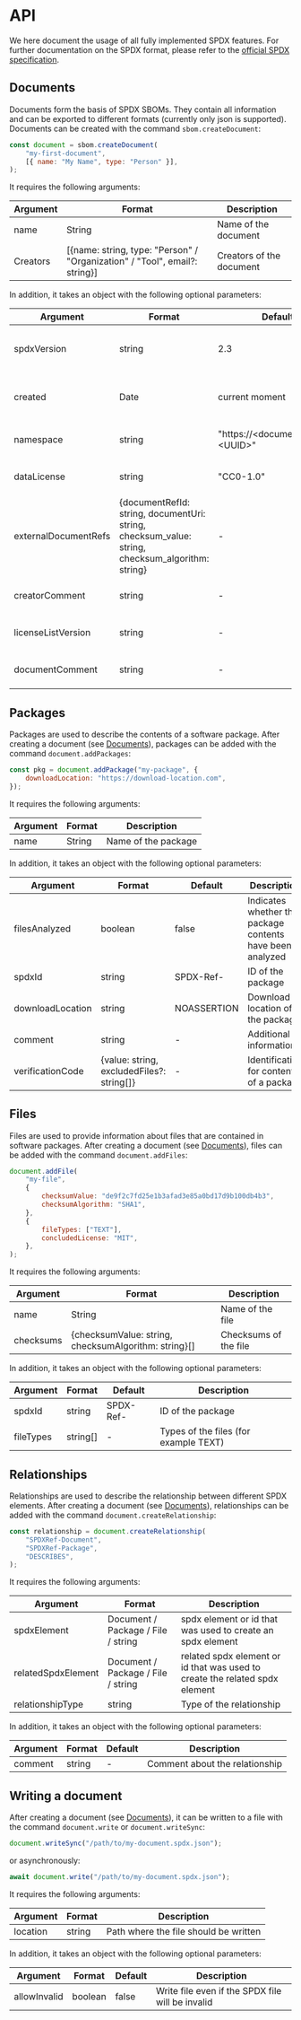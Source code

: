 # API

We here document the usage of all fully implemented SPDX features.
For further documentation on the SPDX format, please refer to the [official SPDX specification](https://spdx.github.io/spdx-spec/v2.3/).

## Documents
Documents form the basis of SPDX SBOMs.
They contain all information and can be exported to different formats (currently only json is supported).
Documents can be created with the command `sbom.createDocument`:

```javascript
const document = sbom.createDocument(
    "my-first-document",
    [{ name: "My Name", type: "Person" }],
);
```

It requires the following arguments:

| Argument | Format | Description |
| ----------- | ----------- | ----------- |
| name | String | Name of the document |
| Creators | [{name: string, type: "Person" / "Organization" / "Tool", email?: string}] | Creators of the document |

In addition, it takes an object with the following optional parameters:

| Argument | Format | Default | Description |
| ----------- | ----------- | ----------- | ----------- |
| spdxVersion | string | 2.3 | SPDX version of the document |
| created | Date | current moment | Date of creation of the document |
| namespace | string | "https://\<documentName\>-\<UUID\>" | Namespace of the document |
| dataLicense | string | "CC0-1.0" | License of the document |
| externalDocumentRefs | {documentRefId: string, documentUri: string, checksum_value: string, checksum_algorithm: string} | - | External documents referenced by the document |
| creatorComment | string | - | Comment on the creator |
| licenseListVersion | string | - | Version of the license list used |
| documentComment | string | - | Comment on the document |

## Packages
Packages are used to describe the contents of a software package.
After creating a document (see [Documents](#Documents)), packages can be added with the command `document.addPackages`:

```javascript
const pkg = document.addPackage("my-package", {
    downloadLocation: "https://download-location.com",
});
```

It requires the following arguments:

| Argument | Format | Description |
| ----------- | ----------- | ----------- |
| name | String | Name of the package |

In addition, it takes an object with the following optional parameters:

| Argument | Format | Default | Description |
| ----------- | ----------- | ----------- | ----------- |
| filesAnalyzed | boolean | false | Indicates whether the package contents have been analyzed |
| spdxId | string | SPDX-Ref-<UUID V4> | ID of the package |
| downloadLocation | string | NOASSERTION | Download location of the package |
| comment | string | - | Additional information |
| verificationCode | {value: string, excludedFiles?: string[]} | - | Identification for contents of a package |


## Files
Files are used to provide information about files that are contained in software packages.
After creating a document (see [Documents](#Documents)), files can be added with the command `document.addFiles`:

```javascript
document.addFile(
    "my-file",
    {
        checksumValue: "de9f2c7fd25e1b3afad3e85a0bd17d9b100db4b3",
        checksumAlgorithm: "SHA1",
    },
    {
        fileTypes: ["TEXT"],
        concludedLicense: "MIT",
    },
);
```

It requires the following arguments:

| Argument | Format | Description |
| ----------- | ----------- | ----------- |
| name | String | Name of the file |
| checksums | {checksumValue: string, checksumAlgorithm: string}[] | Checksums of the file |


In addition, it takes an object with the following optional parameters:

| Argument | Format | Default | Description |
| ----------- | ----------- | ----------- | ----------- |
| spdxId | string | SPDX-Ref-<UUID V4> | ID of the package |
| fileTypes | string[] | - | Types of the files (for example TEXT) |


## Relationships
Relationships are used to describe the relationship between different SPDX elements.
After creating a document (see [Documents](#Documents)), relationships can be added with the command `document.createRelationship`:

```javascript
const relationship = document.createRelationship(
    "SPDXRef-Document",
    "SPDXRef-Package",
    "DESCRIBES",
);
```

It requires the following arguments:

| Argument | Format | Description |
| ----------- | ----------- | ----------- |
| spdxElement | Document / Package / File / string | spdx element or id that was used to create an spdx element |
| relatedSpdxElement | Document / Package / File / string | related spdx element or id that was used to create the related spdx element |
| relationshipType | string | Type of the relationship |

In addition, it takes an object with the following optional parameters:

| Argument | Format | Default | Description |
| ----------- | ----------- | ----------- | ----------- |
| comment | string | - | Comment about the relationship |

## Writing a document
After creating a document (see [Documents](#Documents)), it can be written to a file with the command `document.write` or `document.writeSync`:

```javascript
document.writeSync("/path/to/my-document.spdx.json");
```

or asynchronously:

```javascript
await document.write("/path/to/my-document.spdx.json");
```

It requires the following arguments:

| Argument | Format | Description |
| ----------- | ----------- | ----------- |
| location | string | Path where the file should be written |

In addition, it takes an object with the following optional parameters:

| Argument | Format | Default | Description |
| ----------- | ----------- | ----------- | ----------- |
| allowInvalid | boolean | false | Write file even if the SPDX file will be invalid |

